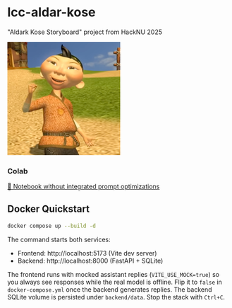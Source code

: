 # lcc-aldar-kose
"Aldark Kose Storyboard" project from HackNU 2025

![](aldar.png)
### Colab

[📓 Notebook without integrated prompt optimizations](txt2img_img2img_inference.ipynb)

## Docker Quickstart

```bash
docker compose up --build -d
```

The command starts both services:

- Frontend: http://localhost:5173 (Vite dev server)
- Backend: http://localhost:8000 (FastAPI + SQLite)

The frontend runs with mocked assistant replies (`VITE_USE_MOCK=true`) so you always see responses while the real model is offline. Flip it to `false` in `docker-compose.yml` once the backend generates replies. The backend SQLite volume is persisted under `backend/data`. Stop the stack with `Ctrl+C`.

